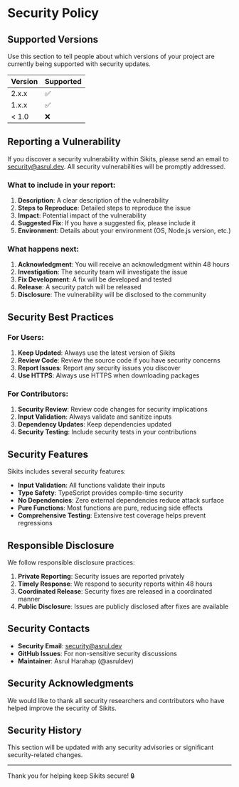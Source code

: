 # Security Policy

## Supported Versions

Use this section to tell people about which versions of your project are currently being supported with security updates.

| Version | Supported          |
| ------- | ------------------ |
| 2.x.x   | :white_check_mark: |
| 1.x.x   | :white_check_mark: |
| < 1.0   | :x:                |

## Reporting a Vulnerability

If you discover a security vulnerability within Sikits, please send an email to security@asrul.dev. All security vulnerabilities will be promptly addressed.

### What to include in your report:

1. **Description**: A clear description of the vulnerability
2. **Steps to Reproduce**: Detailed steps to reproduce the issue
3. **Impact**: Potential impact of the vulnerability
4. **Suggested Fix**: If you have a suggested fix, please include it
5. **Environment**: Details about your environment (OS, Node.js version, etc.)

### What happens next:

1. **Acknowledgment**: You will receive an acknowledgment within 48 hours
2. **Investigation**: The security team will investigate the issue
3. **Fix Development**: A fix will be developed and tested
4. **Release**: A security patch will be released
5. **Disclosure**: The vulnerability will be disclosed to the community

## Security Best Practices

### For Users:

1. **Keep Updated**: Always use the latest version of Sikits
2. **Review Code**: Review the source code if you have security concerns
3. **Report Issues**: Report any security issues you discover
4. **Use HTTPS**: Always use HTTPS when downloading packages

### For Contributors:

1. **Security Review**: Review code changes for security implications
2. **Input Validation**: Always validate and sanitize inputs
3. **Dependency Updates**: Keep dependencies updated
4. **Security Testing**: Include security tests in your contributions

## Security Features

Sikits includes several security features:

- **Input Validation**: All functions validate their inputs
- **Type Safety**: TypeScript provides compile-time security
- **No Dependencies**: Zero external dependencies reduce attack surface
- **Pure Functions**: Most functions are pure, reducing side effects
- **Comprehensive Testing**: Extensive test coverage helps prevent regressions

## Responsible Disclosure

We follow responsible disclosure practices:

1. **Private Reporting**: Security issues are reported privately
2. **Timely Response**: We respond to security reports within 48 hours
3. **Coordinated Release**: Security fixes are released in a coordinated manner
4. **Public Disclosure**: Issues are publicly disclosed after fixes are available

## Security Contacts

- **Security Email**: security@asrul.dev
- **GitHub Issues**: For non-sensitive security discussions
- **Maintainer**: Asrul Harahap (@asruldev)

## Security Acknowledgments

We would like to thank all security researchers and contributors who have helped improve the security of Sikits.

## Security History

This section will be updated with any security advisories or significant security-related changes.

---

Thank you for helping keep Sikits secure! 🔒 